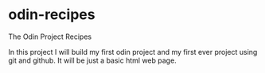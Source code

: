 # odin-recipes
The Odin Project Recipes

In this project I will build my first odin project and my first ever project using git and github. It will be just a basic html web page.
